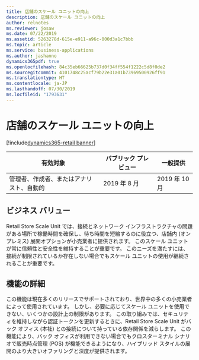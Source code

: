 ```yaml
---
title: 店舗のスケール ユニットの向上
description: 店舗のスケール ユニットの向上
author: relnotes
ms.reviewer: josaw
ms.date: 07/22/2019
ms.assetid: 5263278d-615e-e911-a96c-000d3a1c7bbb
ms.topic: article
ms.service: business-applications
ms.author: jashanno
dynamics365pdf: true
ms.openlocfilehash: 84c35eb66625b737d0f34ff554f1222c5d8f0de2
ms.sourcegitcommit: 4101748c25acf79b22e31a01b73969500926ff91
ms.translationtype: HT
ms.contentlocale: ja-JP
ms.lasthandoff: 07/30/2019
ms.locfileid: "1793631"
---
```

# <a name="store-scale-unit-improvements"></a>店舗のスケール ユニットの向上
[!include[dynamics365-retail banner](../includes/dynamics365-retail.md)]

| 有効対象    |  パブリック プレビュー | 一般提供 | 
| ---------- | ---------- |---------- |
|管理者、作成者、またはアナリスト、自動的|2019 年 8 月| 2019 年 10 月|


## <a name="business-value"></a>ビジネス バリュー
<!-- bv start -->
Retail Store Scale Unit では、接続とネットワーク インフラストラクチャの問題がある場所で稼働時間を確保し、待ち時間を短縮するのに役立つ、店舗内 (オンプレミス) 展開オプションが小売業者に提供されます。  このスケール ユニットが常に信頼性と安全性を維持することが重要です。  このニーズを満たすには、接続が制限されているか存在しない場合でもスケール ユニットの使用が継続されることが重要です。
<!-- bv end -->



## <a name="feature-details"></a>機能の詳細
<!--feature detail start -->
この機能は現在多くのリリースでサポートされており、世界中の多くの小売業者によって使用されています。 しかし、必要に応じてスケール ユニットを使用できない、いくつかの設計上の制限があります。 この取り組みでは、セキュリティを維持しながら認証トークンを更新するときに、Retail Store Scale Unit がバック オフィス (本社) との接続について持っている依存関係を減らします。 この機能により、バック オフィスが利用できない場合でもクロスターミナル シナリオで販売時点管理 (POS) が機能できるようになり、ハイブリッド スタイルの展開のより大きいオファリングと深度が提供されます。
<!--feature detail end -->











